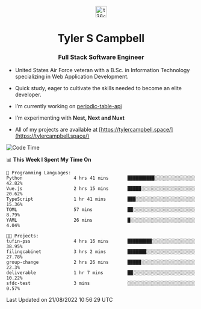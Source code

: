 <p align="center">
<a href="https://www.linkedin.com/in/t36campbell" target="blank"><img align="center" src="https://ik.imagekit.io/t36campbell/Portfolio/linkedin.png.original_m8bbGgPh6.png" alt="t36campbell" height="30" width="30" /></a>
</p>
<h1 align="center">Tyler S Campbell</h1>
<h3 align="center">Full Stack Software Engineer</h3>

* United States Air Force veteran with a B.Sc. in Information Technology specializing in Web Application Development. 

* Quick study, eager to cultivate the skills needed to become an elite developer.

* I’m currently working on [periodic-table-api](https://github.com/t36campbell/periodic-table-api)

* I’m experimenting with **Nest, Next and Nuxt**

* All of my projects are available at [https://tylercampbell.space/](https://tylercampbell.space/)

<!--START_SECTION:waka-->
![Code Time](http://img.shields.io/badge/Code%20Time-1%2C745%20hrs%2028%20mins-blue)

📊 **This Week I Spent My Time On** 

```text
💬 Programming Languages: 
Python                   4 hrs 41 mins       ██████████░░░░░░░░░░░░░░░   42.82% 
Vue.js                   2 hrs 15 mins       █████░░░░░░░░░░░░░░░░░░░░   20.62% 
TypeScript               1 hr 41 mins        ███░░░░░░░░░░░░░░░░░░░░░░   15.36% 
TOML                     57 mins             ██░░░░░░░░░░░░░░░░░░░░░░░   8.79% 
YAML                     26 mins             █░░░░░░░░░░░░░░░░░░░░░░░░   4.04%

🐱‍💻 Projects: 
tufin-pss                4 hrs 16 mins       █████████░░░░░░░░░░░░░░░░   38.95% 
filingcabinet            3 hrs 2 mins        ███████░░░░░░░░░░░░░░░░░░   27.78% 
group-change             2 hrs 26 mins       █████░░░░░░░░░░░░░░░░░░░░   22.3% 
deliverable              1 hr 7 mins         ██░░░░░░░░░░░░░░░░░░░░░░░   10.22% 
sfdc-test                3 mins              ░░░░░░░░░░░░░░░░░░░░░░░░░   0.57%

```


 Last Updated on 21/08/2022 10:56:29 UTC
<!--END_SECTION:waka-->
